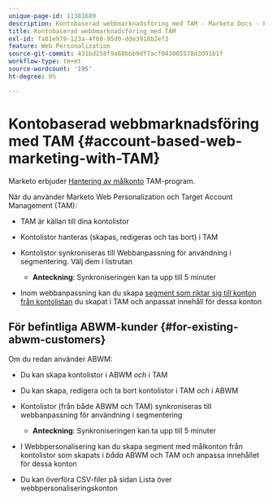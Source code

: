 ```yaml
---
unique-page-id: 11381689
description: Kontobaserad webbmarknadsföring med TAM - Marketo Docs - Produktdokumentation
title: Kontobaserad webbmarknadsföring med TAM
exl-id: fa81e979-123a-4f60-95d0-dde3918b2ef3
feature: Web Personalization
source-git-commit: 431bd258f9a68bbb9df7acf043085578d3d91b1f
workflow-type: tm+mt
source-wordcount: '195'
ht-degree: 0%

---
```


# Kontobaserad webbmarknadsföring med TAM {#account-based-web-marketing-with-TAM}

Marketo erbjuder [Hantering av målkonto](/help/marketo/product-docs/target-account-management/setup-tam/target-account-management-overview.md) TAM-program.

När du använder Marketo Web Personalization och Target Account Management (TAM):

* TAM är källan till dina kontolistor
* Kontolistor hanteras (skapas, redigeras och tas bort) i TAM
* Kontolistor synkroniseras till Webbanpassning för användning i segmentering. Välj dem i listrutan

   * **Anteckning**: Synkroniseringen kan ta upp till 5 minuter

* Inom webbanpassning kan du skapa [segment som riktar sig till konton från kontolistan](/help/marketo/product-docs/web-personalization/account-based-web-marketing/create-a-new-account-list.md) du skapat i TAM och anpassat innehåll för dessa konton

## För befintliga ABWM-kunder {#for-existing-abwm-customers}

Om du redan använder ABWM:

* Du kan skapa kontolistor i ABWM _och_ i TAM
* Du kan skapa, redigera och ta bort kontolistor i TAM _och_ i ABWM
* Kontolistor (från både ABWM och TAM) synkroniseras till webbanpassning för användning i segmentering

   * **Anteckning**: Synkroniseringen kan ta upp till 5 minuter

* I Webbpersonalisering kan du skapa segment med målkonton från kontolistor som skapats i _båda_ ABWM och TAM och anpassa innehållet för dessa konton
* Du kan överföra CSV-filer på sidan Lista över webbpersonaliseringskonton

